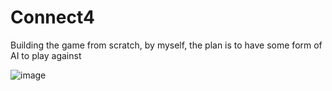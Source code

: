 # Connect4

Building the game from scratch, by myself, the plan is to have some form of AI to play against

![image](https://i.imgur.com/eQu2Lvj.png)
